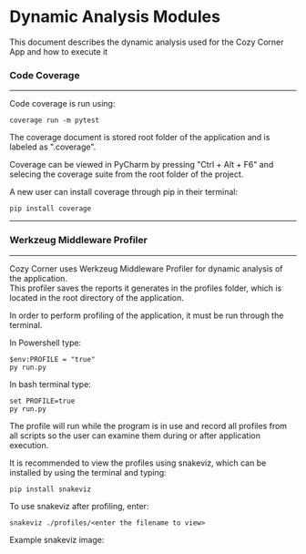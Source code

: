 # Dynamic Analysis Modules

This document describes the dynamic analysis used for the Cozy Corner App and how to execute it

### Code Coverage

___

Code coverage is run using:

    coverage run -m pytest

The coverage document is stored root folder of the application and is labeled as ".coverage". 

Coverage can be viewed in PyCharm by pressing "Ctrl + Alt + F6" and selecing the coverage suite from the root folder of the project.

A new user can install coverage through pip in their terminal:

    pip install coverage

___


### Werkzeug Middleware Profiler

___

Cozy Corner uses Werkzeug Middleware Profiler for dynamic analysis of the application.  
This profiler saves the reports it generates in the profiles folder,
which is located in the root directory of the application.

In order to perform profiling of the application, it must be run through the terminal.  

In Powershell type:

    $env:PROFILE = "true"
    py run.py

In bash terminal type:

    set PROFILE=true
    py run.py

The profile will run while the program is in use and record all profiles from all scripts so 
the user can examine them during or after application execution.

It is recommended to view the profiles using snakeviz, which can be installed by using the terminal and typing:

    pip install snakeviz

To use snakeviz after profiling, enter:

    snakeviz ./profiles/<enter the filename to view>

Example snakeviz image:



